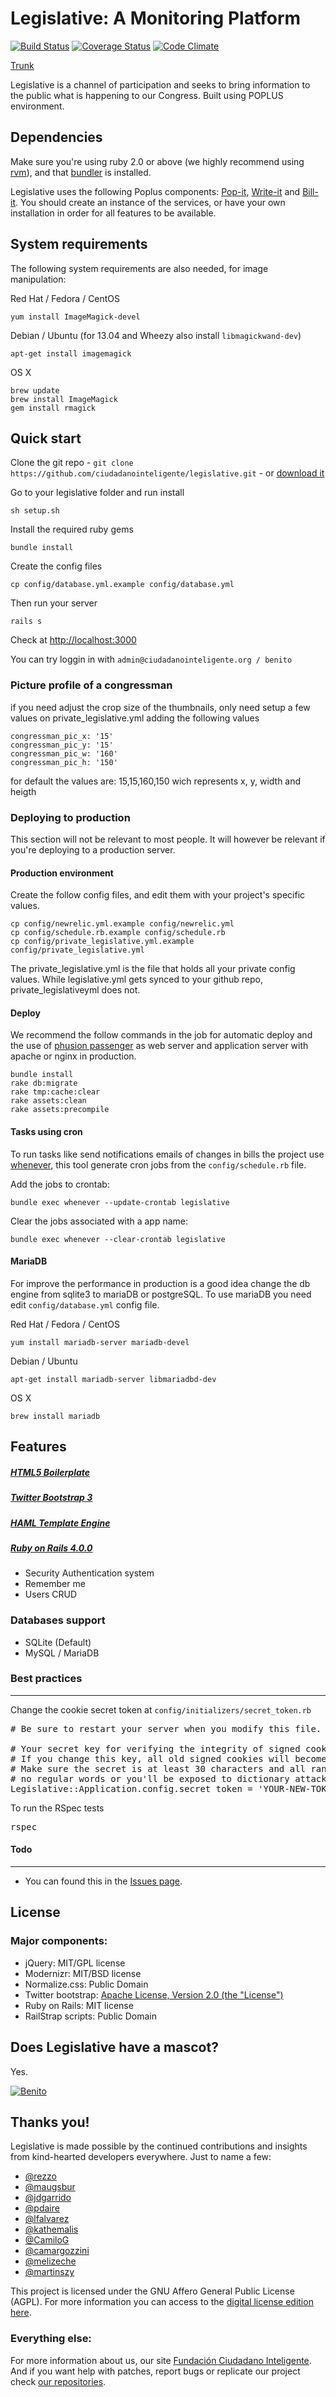 # Legislative: A Monitoring Platform
[![Build Status](https://travis-ci.org/ciudadanointeligente/legislative.png?branch=master)](https://travis-ci.org/ciudadanointeligente/legislative)
[![Coverage Status](https://coveralls.io/repos/ciudadanointeligente/legislative/badge.png)](https://coveralls.io/r/ciudadanointeligente/legislative)
[![Code Climate](https://codeclimate.com/github/ciudadanointeligente/legislative.png)](https://codeclimate.com/github/ciudadanointeligente/legislative)

[Trunk](http://beta.congresoabierto.cl)

Legislative is a channel of participation and seeks to bring information to the public what is happening to our Congress. Built using POPLUS environment.

## Dependencies

Make sure you're using ruby 2.0 or above (we highly recommend using [rvm](http://rvm.io/)), and that [bundler](http://bundler.io/) is installed.

Legislative uses the following Poplus components: [Pop-it](http://popit.poplus.org/), [Write-it](http://writeit.poplus.org/) and [Bill-it](github.com/ciudadanointeligente/bill-it). You should create an instance of the services, or have your own installation in order for all features to be available.

## System requirements

The following system requirements are also needed, for image manipulation:

Red Hat / Fedora / CentOS

    yum install ImageMagick-devel

Debian / Ubuntu (for 13.04 and Wheezy also install `libmagickwand-dev`)

    apt-get install imagemagick

OS X

    brew update
    brew install ImageMagick
    gem install rmagick

## Quick start

Clone the git repo - `git clone https://github.com/ciudadanointeligente/legislative.git` - or [download it](https://github.com/ciudadanointeligente/legislative/zipball/master)

Go to your legislative folder and run install

    sh setup.sh

Install the required ruby gems

    bundle install

Create the config files

    cp config/database.yml.example config/database.yml

Then run your server

    rails s

Check at [http://localhost:3000](http://localhost:3000)

You can try loggin in with `admin@ciudadanointeligente.org / benito`

### Picture profile of a congressman

if you need adjust the crop size of the thumbnails, only need setup a few values on private_legislative.yml
adding the following values

    congressman_pic_x: '15'
    congressman_pic_y: '15'
    congressman_pic_w: '160'
    congressman_pic_h: '150'

for default the values are: 15,15,160,150 wich represents x, y, width and heigth


### Deploying to production

This section will not be relevant to most people. It will however be relevant if you're deploying to a production server.

#### Production environment

Create the follow config files, and edit them with your project's specific values.

    cp config/newrelic.yml.example config/newrelic.yml
    cp config/schedule.rb.example config/schedule.rb
    cp config/private_legislative.yml.example config/private_legislative.yml

The private_legislative.yml is the file that holds all your private config values. While legislative.yml gets synced to your github repo, private_legislativeyml does not.

#### Deploy

We recommend the follow commands in the job for automatic deploy and the use of [phusion passenger](https://www.phusionpassenger.com/) as web server and application server with apache or nginx in production.

    bundle install
    rake db:migrate
    rake tmp:cache:clear
    rake assets:clean
    rake assets:precompile

#### Tasks using cron

To run tasks like send notifications emails of changes in bills the project use [whenever](https://github.com/javan/whenever), this tool generate cron jobs from the `config/schedule.rb` file.

Add the jobs to crontab:

    bundle exec whenever --update-crontab legislative

Clear the jobs associated with a app name:

    bundle exec whenever --clear-crontab legislative

#### MariaDB

For improve the performance in production is a good idea change the db engine from sqlite3 to mariaDB or postgreSQL. To use mariaDB you need edit `config/database.yml` config file.

Red Hat / Fedora / CentOS

    yum install mariadb-server mariadb-devel

Debian / Ubuntu

    apt-get install mariadb-server libmariadbd-dev

OS X

    brew install mariadb

## Features

##### [HTML5 Boilerplate](https://github.com/h5bp/html5-boilerplate/)

##### [Twitter Bootstrap 3](http://twitter.github.com/bootstrap/index.html)

##### [HAML Template Engine](http://haml.info/)

##### [Ruby on Rails 4.0.0](http://rubyonrails.org/)
* Security Authentication system
* Remember me
* Users CRUD


### Databases support

* SQLite (Default)
* MySQL / MariaDB

### Best practices
---
Change the cookie secret token at
`config/initializers/secret_token.rb`
<pre>
# Be sure to restart your server when you modify this file.

# Your secret key for verifying the integrity of signed cookies.
# If you change this key, all old signed cookies will become invalid!
# Make sure the secret is at least 30 characters and all random,
# no regular words or you'll be exposed to dictionary attacks.
Legislative::Application.config.secret_token = 'YOUR-NEW-TOKEN-HERE'
</pre>

To run the RSpec tests
<pre>
rspec
</pre>


#### Todo
---

* You can found this in the [Issues page](https://github.com/ciudadanointeligente/legislative/issues).

## License

### Major components:

* jQuery: MIT/GPL license
* Modernizr: MIT/BSD license
* Normalize.css: Public Domain
* Twitter bootstrap: [Apache License, Version 2.0 (the "License")](http://www.apache.org/licenses/LICENSE-2.0)
* Ruby on Rails: MIT license
* RailStrap scripts: Public Domain

## Does Legislative have a mascot?

Yes.

[![Benito](http://fbcdn-sphotos-d-a.akamaihd.net/hphotos-ak-ash3/1098148_10151780926822943_1641758220_n.jpg "Legislative's mascot: Benito")](https://www.google.com/search?site=&tbm=isch&source=hp&biw=1263&bih=630&q=perros+adorables+de+chile)


## Thanks you!

Legislative is made possible by the continued contributions and insights from kind-hearted developers everywhere. Just to name a few:

* [@rezzo](https://github.com/rezzo)
* [@maugsbur](https://github.com/maugsbur)
* [@jdgarrido](https://github.com/jdgarrido)
* [@pdaire](https://github.com/pdaire)
* [@lfalvarez](https://github.com/lfalvarez)
* [@kathemalis](https://github.com/kathemalis)
* [@CamiloG](https://github.com/CamiloG)
* [@camargozzini](https://github.com/camargozzini)
* [@melizeche](https://github.com/melizeche)
* [@martinszy](https://github.com/martinszy)


This project is licensed under the GNU Affero General Public License (AGPL). For more information you can access to the [digital license edition here](http://www.gnu.org/licenses/agpl-3.0.html).

### Everything else:

For more information about us, our site [Fundación Ciudadano Inteligente](http://www.ciudadanointeligente.org/).
And if you want help with patches, report bugs or replicate our project check [our repositories](https://github.com/ciudadanointeligente/).
